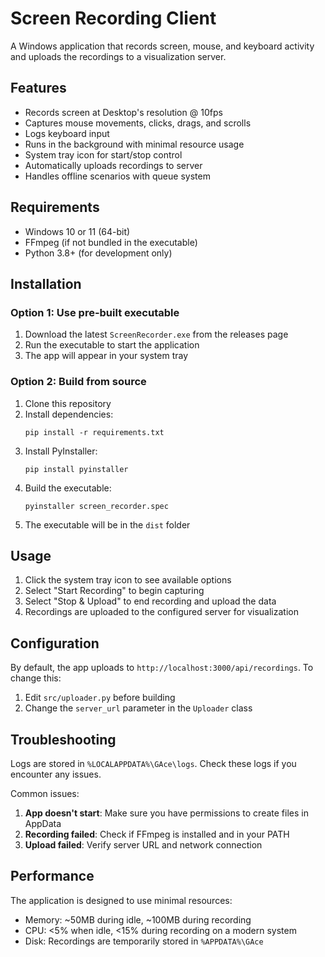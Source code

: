 # Screen Recording Client

A Windows application that records screen, mouse, and keyboard activity and uploads the recordings to a visualization server.

## Features

- Records screen at Desktop's resolution @ 10fps
- Captures mouse movements, clicks, drags, and scrolls
- Logs keyboard input
- Runs in the background with minimal resource usage
- System tray icon for start/stop control
- Automatically uploads recordings to server
- Handles offline scenarios with queue system

## Requirements

- Windows 10 or 11 (64-bit)
- FFmpeg (if not bundled in the executable)
- Python 3.8+ (for development only)

## Installation

### Option 1: Use pre-built executable

1. Download the latest `ScreenRecorder.exe` from the releases page
2. Run the executable to start the application
3. The app will appear in your system tray

### Option 2: Build from source

1. Clone this repository
2. Install dependencies:
   ```
   pip install -r requirements.txt
   ```
3. Install PyInstaller:
   ```
   pip install pyinstaller
   ```
4. Build the executable:
   ```
   pyinstaller screen_recorder.spec
   ```
5. The executable will be in the `dist` folder

## Usage

1. Click the system tray icon to see available options
2. Select "Start Recording" to begin capturing
3. Select "Stop & Upload" to end recording and upload the data
4. Recordings are uploaded to the configured server for visualization

## Configuration

By default, the app uploads to `http://localhost:3000/api/recordings`. To change this:

1. Edit `src/uploader.py` before building
2. Change the `server_url` parameter in the `Uploader` class

## Troubleshooting

Logs are stored in `%LOCALAPPDATA%\GAce\logs`. Check these logs if you encounter any issues.

Common issues:

1. **App doesn't start**: Make sure you have permissions to create files in AppData
2. **Recording failed**: Check if FFmpeg is installed and in your PATH
3. **Upload failed**: Verify server URL and network connection

## Performance

The application is designed to use minimal resources:
- Memory: ~50MB during idle, ~100MB during recording
- CPU: <5% when idle, <15% during recording on a modern system
- Disk: Recordings are temporarily stored in `%APPDATA%\GAce` 
